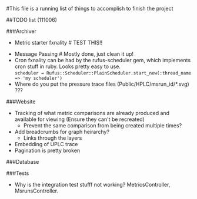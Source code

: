 #This file is a running list of things to accomplish to finish the project

##TODO list (111006)

###Archiver
-	Metric starter fxnality  # TEST THIS!!
*	Message Passing # Mostly done, just clean it up!
* Cron fxnality can be had by the rufus-scheduler gem, which implements cron stuff in ruby.  Looks pretty easy to use.  
		`scheduler = Rufus::Scheduler::PlainScheduler.start_new(:thread_name => 'my scheduler')`
* Where do you put the pressure trace files (Public/HPLC/msrun\_id/\*.svg) ??? 

###Website
  - Tracking of what metric comparisons are already produced and available for viewing (Ensure they can't be recreated)
    - Prevent the same comparison from being created multiple times?
  - Add breadcrumbs for graph heirarchy?
    - Links through the layers
  - Embedding of UPLC trace
  - Pagination is pretty broken

###Database

###Tests
* Why is the integration test stufff not working? MetricsController,
  MsrunsController.
